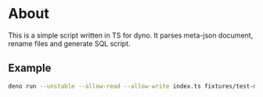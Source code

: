 # About
This is a simple script written in TS for dyno.
It parses meta-json document, rename files and generate SQL script.

## Example
```bash
deno run --unstable --allow-read --allow-write index.ts fixtures/test-meta.json ./fixtures/testfiles/ dist/biba.sql
```